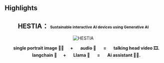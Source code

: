 ## Highlights

<div align="center">

<h2> HESTIA： <span style="font-size:12px"> Sustainable interactive AI devices using Generative AI </span> </h2> 


![HESTIA](https://github.com/seukseok/seukseok/assets/114807415/43e892ff-6d82-4ac6-8f56-0dbcb69656a9)

<b>&nbsp;&nbsp;&nbsp;&nbsp;&nbsp; single portrait image 🙎‍♂️  &nbsp;&nbsp;&nbsp;&nbsp;&nbsp;+  &nbsp;&nbsp;&nbsp;&nbsp;&nbsp; audio 🎤  &nbsp;&nbsp;&nbsp;&nbsp;&nbsp; =  &nbsp;&nbsp;&nbsp;&nbsp;&nbsp; talking head video 🎞.</b>
<br>
<b>&nbsp;&nbsp;&nbsp;&nbsp;&nbsp; langchain 🦜️  &nbsp;&nbsp;&nbsp;&nbsp;&nbsp;+  &nbsp;&nbsp;&nbsp;&nbsp;&nbsp; Llama  🦙  &nbsp;&nbsp;&nbsp;&nbsp;&nbsp; =  &nbsp;&nbsp;&nbsp;&nbsp;&nbsp; Ai assistant 🧑‍💼.</b>
